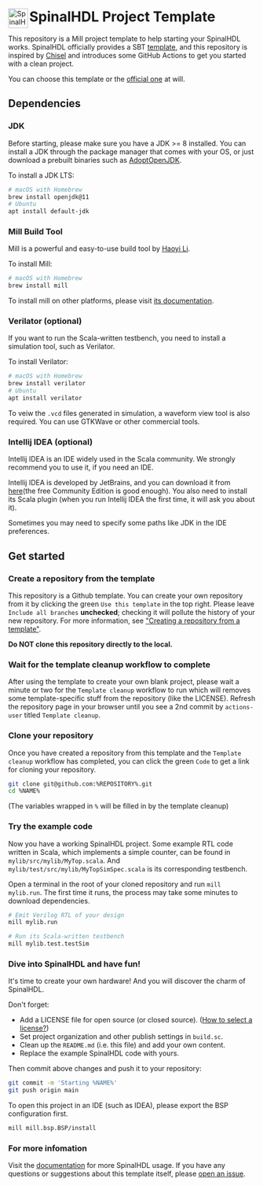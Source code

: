 <div>
<img src="https://avatars.githubusercontent.com/u/10659437?s=200&v=4" alt="SpinalHDL Logo" align="left" width="40" height="40"/>
<h1 align="left"> SpinalHDL Project Template </h1>
</div>

This repository is a Mill project template to help starting your SpinalHDL works. SpinalHDL officially provides a SBT [template](https://github.com/SpinalHDL/SpinalTemplateSbt), and this repository is inspired by [Chisel](https://github.com/freechipsproject/chisel-template) and introduces some GitHub Actions to get you started with a clean project.

You can choose this template or the [official one](https://github.com/SpinalHDL/SpinalTemplateSbt) at will.

## Dependencies

### JDK

Before starting, please make sure you have a JDK >= 8 installed. You can install a JDK through the package manager that comes with your OS, or just download a prebuilt binaries such as [AdoptOpenJDK](https://adoptopenjdk.net).

To install a JDK LTS:

```sh
# macOS with Homebrew
brew install openjdk@11
# Ubuntu
apt install default-jdk
```

### Mill Build Tool

Mill is a powerful and easy-to-use build tool by [Haoyi Li](https://github.com/lihaoyi).

To install Mill:
```sh
# macOS with Homebrew
brew install mill
```

To install mill on other platforms, please visit [its documentation](https://com-lihaoyi.github.io/mill/mill/Intro_to_Mill.html).

### Verilator (optional)

If you want to run the Scala-written testbench, you need to install a simulation tool, such as Verilator.

To install Verilator:
```sh
# macOS with Homebrew
brew install verilator
# Ubuntu
apt install verilator
```

To veiw the `.vcd` files generated in simulation, a waveform view tool is also required. You can use GTKWave or other commercial tools.

### Intellij IDEA (optional)

Intellij IDEA is an IDE widely used in the Scala community. We strongly recommend you to use it, if you need an IDE.

Intellij IDEA is developed by JetBrains, and you can download it from [here](https://www.jetbrains.com/idea/)(the free Community Edition is good enough). You also need to install its Scala plugin (when you run Intellij IDEA the first time, it will ask you about it).

Sometimes you may need to specify some paths like JDK in the IDE preferences.

## Get started

### Create a repository from the template

This repository is a Github template. You can create your own repository from it by clicking the green `Use this template` in the top right.
Please leave `Include all branches` **unchecked**; checking it will pollute the history of your new repository.
For more information, see ["Creating a repository from a template"](https://docs.github.com/en/github/creating-cloning-and-archiving-repositories/creating-a-repository-from-a-template).

**Do NOT clone this repository directly to the local.**

### Wait for the template cleanup workflow to complete

After using the template to create your own blank project, please wait a minute or two for the `Template cleanup` workflow to run which will removes some template-specific stuff from the repository (like the LICENSE).
Refresh the repository page in your browser until you see a 2nd commit by `actions-user` titled `Template cleanup`.

### Clone your repository

Once you have created a repository from this template and the `Template cleanup` workflow has completed, you can click the green `Code` to get a link for cloning your repository.

```sh
git clone git@github.com:%REPOSITORY%.git
cd %NAME%
```
(The variables wrapped in `%` will be filled in by the template cleanup) <!-- #REMOVE-ON-CLEANUP# -->

### Try the example code

Now you have a working SpinalHDL project. Some example RTL code written in Scala, which implements a simple counter, can be found in `mylib/src/mylib/MyTop.scala`.
And `mylib/test/src/mylib/MyTopSimSpec.scala` is its corresponding testbench.

Open a terminal in the root of your cloned repository and run `mill mylib.run`. The first time it runs, the process may take some minutes to download dependencies.

```sh
# Emit Verilog RTL of your design
mill mylib.run

# Run its Scala-written testbench
mill mylib.test.testSim
```

### Dive into SpinalHDL and have fun!

It's time to create your own hardware! And you will discover the charm of SpinalHDL.

Don't forget:
- Add a LICENSE file for open source (or closed source). ([How to select a license?](https://docs.github.com/en/communities/setting-up-your-project-for-healthy-contributions/adding-a-license-to-a-repository))
- Set project organization and other publish settings in `build.sc`.
- Clean up the `README.md` (i.e. this file) and add your own content.
- Replace the example SpinalHDL code with yours.

Then commit above changes and push it to your repository:
```sh
git commit -m 'Starting %NAME%'
git push origin main
```

To open this project in an IDE (such as IDEA), please export the BSP configuration first.
```sh
mill mill.bsp.BSP/install
```

### For more infomation

Visit the [documentation](https://spinalhdl.github.io/SpinalDoc-RTD) for more SpinalHDL usage.
If you have any questions or suggestions about this template itself, please [open an issue](https://github.com/zhutmost/spinalhdl-template/issues).
